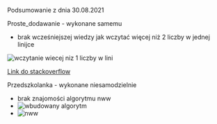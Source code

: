 Podsumowanie z dnia 30.08.2021

Proste_dodawanie - wykonane samemu 
* brak wcześniejszej wiedzy jak wczytać więcej niż 2 liczby w jednej linijce

![wczytanie wiecej niz 1 liczby w lini](https://user-images.githubusercontent.com/26582944/131295595-c3241f77-bed6-4ee7-ac35-0fe84e726d03.png)

[Link do stackoverflow](https://stackoverflow.com/questions/48841186/how-to-take-n-numbers-as-input-in-single-line-in-python)

Przedszkolanka - wykonane niesamodzielnie
* brak znajomości algorytmu nww
* ![wbudowany algorytm](https://stackoverflow.com/questions/51716916/built-in-module-to-calculate-the-least-common-multiple)
* ![nww](https://user-images.githubusercontent.com/26582944/131300908-a9919eee-f99a-4a5e-98b6-0eecd5f51ead.png)

